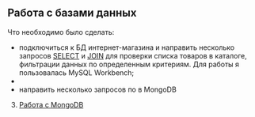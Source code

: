 ## Работа с базами данных
Что необходимо было сделать:
- подключиться к БД интернет-магазина и направить несколько запросов [SELECT](https://docs.google.com/spreadsheets/d/12oQOANIiheIwuNhD4HPG45qPeQHbm-HqSY82C8HR34s/edit?usp=sharing) и [JOIN](https://docs.google.com/spreadsheets/d/1ncdJRI1NVVxMTerJCKYbji2rf0ll2vOXHVh0RBFY8UE/edit?usp=sharing) для проверки списка товаров в каталоге, фильтрации данных по определенным критериям. Для работы я пользовалась MySQL Workbench;
- 
- направить несколько запросов по в MongoDB


3. [Работа с MongoDB](https://docs.google.com/spreadsheets/d/1w7DKY13pafoRWpiWymd8W2iisY6F8DPESa_gNRhDjUA/edit?usp=sharing)
